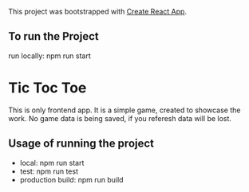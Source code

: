 This project was bootstrapped with [Create React App](https://github.com/facebookincubator/create-react-app).

## To run the Project

run locally: npm run start

# Tic Toc Toe

This is only frontend app. It is a simple game, created to showcase the work. No game data is being saved, if you referesh data will be lost.

## Usage of running the project

- local: npm run start
- test: npm run test
- production build: npm run build
